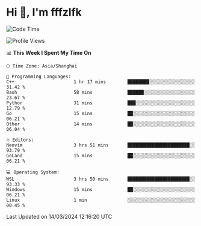 # Hi 👋, I'm fffzlfk

<!--START_SECTION:waka-->
![Code Time](http://img.shields.io/badge/Code%20Time-676%20hrs%2012%20mins-blue)

![Profile Views](http://img.shields.io/badge/Profile%20Views-0-blue)

📊 **This Week I Spent My Time On** 

```text
🕑︎ Time Zone: Asia/Shanghai

💬 Programming Languages: 
C++                      1 hr 17 mins        ████████░░░░░░░░░░░░░░░░░   31.42 % 
Bash                     58 mins             ██████░░░░░░░░░░░░░░░░░░░   23.67 % 
Python                   31 mins             ███░░░░░░░░░░░░░░░░░░░░░░   12.79 % 
Go                       15 mins             ██░░░░░░░░░░░░░░░░░░░░░░░   06.21 % 
Other                    14 mins             ██░░░░░░░░░░░░░░░░░░░░░░░   06.04 % 

🔥 Editors: 
Neovim                   3 hrs 51 mins       ███████████████████████░░   93.79 % 
GoLand                   15 mins             ██░░░░░░░░░░░░░░░░░░░░░░░   06.21 % 

💻 Operating System: 
WSL                      3 hrs 50 mins       ███████████████████████░░   93.33 % 
Windows                  15 mins             ██░░░░░░░░░░░░░░░░░░░░░░░   06.21 % 
Linux                    1 min               ░░░░░░░░░░░░░░░░░░░░░░░░░   00.45 % 
```


 Last Updated on 14/03/2024 12:16:20 UTC
<!--END_SECTION:waka-->
